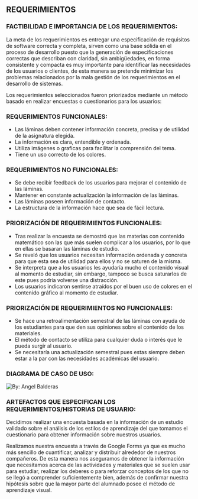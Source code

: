 ## REQUERIMIENTOS
### FACTIBILIDAD E IMPORTANCIA DE LOS REQUERIMIENTOS:
La meta de los requerimientos es entregar una especificación de requisitos de software correcta y completa, sirven como una base sólida en el proceso de desarrollo puesto que la generación de especificaciones correctas que describan con claridad, sin ambigüedades, en forma consistente y compacta es muy importante para identificar las necesidades de los usuarios o clientes, de esta manera se pretende minimizar los problemas relacionados por la mala gestión de los requerimientos en el desarrollo de sistemas.

Los requerimientos seleccionados fueron priorizados mediante un método basado en realizar encuestas o cuestionarios para los usuarios:

### REQUERIMIENTOS FUNCIONALES:
  - Las láminas deben contener información concreta, precisa y de utilidad de la asignatura elegida.
  - La información es clara, entendible y ordenada.
  - Utiliza imágenes o graficas para facilitar la comprensión del tema.
  - Tiene un uso correcto de los colores.
### REQUERIMIENTOS NO FUNCIONALES:
  - Se debe recibir feedback de los usuarios para mejorar el contenido de las láminas.
  - Mantener en constante actualización la información de las láminas.
  - Las láminas poseen información de contacto.
  - La estructura de la información hace que sea de fácil lectura.
  
### PRIORIZACIÓN DE REQUERIMIENTOS FUNCIONALES:
  - Tras realizar la encuesta se demostró que las materias con contenido matemático son las que más suelen complicar a los usuarios, por lo que en ellas se basaran las láminas de estudio.
  - Se reveló que los usuarios necesitan información ordenada y concreta para que esta sea de utilidad para ellos y no se saturen de la misma.
  - Se interpreta que a los usuarios les ayudaría mucho el contenido visual al momento de estudiar, sin embargo, tampoco se busca saturarlos de este pues podría volverse una distracción.
  - Los usuarios indicaron sentirse atraídos por el buen uso de colores en el contenido gráfico al momento de estudiar.
### PRIORIZACIÓN DE REQUERIMIENTOS NO FUNCIONALES:
  - Se hace una retroalimentación semestral de las láminas con ayuda de los estudiantes para que den sus opiniones sobre el contenido de los materiales.
  - El método de contacto se utiliza para cualquier duda o interés que le pueda surgir al usuario.
  - Se necesitaría una actualización semestral pues estas siempre deben estar a la par con las necesidades académicas del usuario.

### DIAGRAMA DE CASO DE USO:
<img src="https://i.imgur.com/cqp687E.jpg" title="By: Angel Balderas" /></a>

### ARTEFACTOS QUE ESPECIFICAN LOS REQUERIMIENTOS/HISTORIAS DE USUARIO:
Decidimos realizar una encuesta basada en la información de un estudio validado sobre el análisis de los estilos de aprendizaje del que tomamos el cuestionario para obtener información sobre nuestros usuarios. 

Realizamos nuestra encuesta a través de Google Forms ya que es mucho más sencillo de cuantificar, analizar y distribuir alrededor de nuestros compañeros. De esta manera nos aseguramos de obtener la información que necesitamos acerca de las actividades y materiales que se suelen usar para estudiar, realizar los deberes o para reforzar conceptos de los que no se llegó a comprender suficientemente bien, además de confirmar nuestra hipótesis sobre que la mayor parte del alumnado posee el método de aprendizaje visual.
